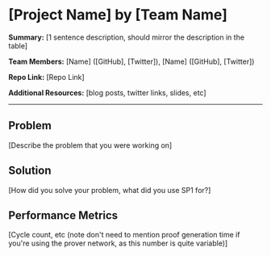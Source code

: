 # [Project Name] by [Team Name]

**Summary:** [1 sentence description, should mirror the description in the table]

**Team Members:** [Name] ([GitHub], [Twitter]), [Name] ([GitHub], [Twitter])

**Repo Link:** [Repo Link]

**Additional Resources:** [blog posts, twitter links, slides, etc]

---
## Problem

[Describe the problem that you were working on]

## Solution

[How did you solve your problem, what did you use SP1 for?]

## Performance Metrics

[Cycle count, etc (note don't need to mention proof generation time if you're using the prover network, as this number is quite variable)]
